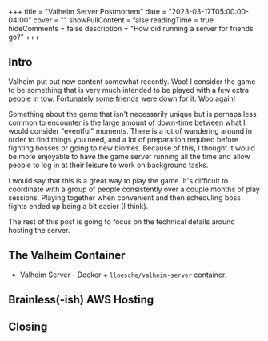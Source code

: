 +++
title = "Valheim Server Postmortem"
date = "2023-03-17T05:00:00-04:00"
cover = ""
showFullContent = false
readingTime = true
hideComments = false
description = "How did running a server for friends go?"
+++

## Intro 

Valheim put out new content somewhat recently. 
Woo! 
I consider the game to be something that is very much intended to be played with a few extra people in tow.
Fortunately some friends were down for it. 
Woo again!

Something about the game that isn't necessarily unique but is perhaps less common to encounter 
is the large amount of down-time between what I would consider "eventful" moments. 
There is a lot of wandering around in order to find things you need, and a lot of preparation required before 
fighting bosses or going to new biomes. 
Because of this, I thought it would be more enjoyable to have the game server running all the time and allow 
people to log in at their leisure to work on background tasks.

I would say that this is a great way to play the game. 
It's difficult to coordinate with a group of people consistently over a couple months of play sessions.
Playing together when convenient and then scheduling boss fights ended up being a bit easier (I think).

The rest of this post is going to focus on the technical details around hosting the server. 

## The Valheim Container

- Valheim Server - Docker + `lloesche/valheim-server` container.

## Brainless(-ish) AWS Hosting

## Closing

